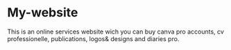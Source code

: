 # My-website
This is an online services website wich you can buy canva pro accounts, cv professionelle, publications, logos&amp; designs and diaries pro.
